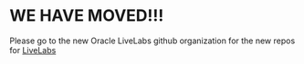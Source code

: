 # WE HAVE MOVED!!!

Please go to the new Oracle LiveLabs github organization for the new repos for
[LiveLabs](https://github.com/oracle-livelabs) 
